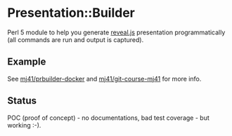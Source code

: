 Presentation::Builder
====================

Perl 5 module to help you generate [reveal.js](http://lab.hakim.se/reveal-js/) presentation programmatically (all commands are run and output is captured).

Example
-------

See [mj41/prbuilder-docker](https://github.com/mj41/prbuilder-docker) and [mj41/git-course-mj41](https://github.com/mj41/git-course-mj41) for more info.

Status
------

POC (proof of concept) - no documentations, bad test coverage - but working :-).
